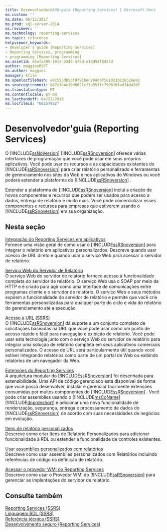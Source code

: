 ```yaml
---
title: Desenvolvedor&#39;guia (Reporting Services) | Microsoft Docs
ms.custom: ''
ms.date: 06/13/2017
ms.prod: sql-server-2014
ms.reviewer: ''
ms.technology: reporting-services
ms.topic: reference
helpviewer_keywords:
- developer's guide [Reporting Services]
- Reporting Services, programming
- programming [Reporting Services]
ms.assetid: d8afa405-1012-4349-a72d-e10d94f8453d
author: maggiesMSFT
ms.author: maggies
manager: kfile
ms.openlocfilehash: e8c555d853fd791bed29a06f561021b138526ea1
ms.sourcegitcommit: b87c384e10d6621cf3a95ffc79d6f6fad34d420f
ms.translationtype: MT
ms.contentlocale: pt-BR
ms.lasthandoff: 04/22/2019
ms.locfileid: "60157952"
---
```

# <a name="developer39s-guide-reporting-services"></a>Desenvolvedor&#39;guia (Reporting Services)
  O [!INCLUDE[ssNoVersion](../includes/ssnoversion-md.md)] [!INCLUDE[ssRSnoversion](../includes/ssrsnoversion-md.md)] oferece várias interfaces de programação que você pode usar em seus próprios aplicativos. Você pode usar os recursos e as capacidades existentes do [!INCLUDE[ssRSnoversion](../includes/ssrsnoversion-md.md)] para criar relatório personalizado e ferramentas de gerenciamento nos sites da Web e nos aplicativos do Windows ou você poderá estender a plataforma do [!INCLUDE[ssRSnoversion](../includes/ssrsnoversion-md.md)] .  
  
 Estender a plataforma do [!INCLUDE[ssRSnoversion](../includes/ssrsnoversion-md.md)] inclui a criação de novos componentes e recursos que podem ser usados para acesso a dados, entrega de relatório e muito mais. Você pode comercializar esses componentes e recursos para empresas que estiverem usando o [!INCLUDE[ssRSnoversion](../includes/ssrsnoversion-md.md)] em sua organização.  
  
## <a name="in-this-section"></a>Nesta seção  
 [Integração do Reporting Services em aplicativos](application-integration/integrating-reporting-services-into-applications.md)  
 Fornece uma visão geral de como usar o [!INCLUDE[ssRSnoversion](../includes/ssrsnoversion-md.md)] para integrar o relatório em aplicativos personalizados. Descreve quando usar acesso de URL direto e quando usar o serviço Web para acessar o servidor de relatório.  
  
 [Serviço Web do Servidor de Relatório](report-server-web-service/report-server-web-service.md)  
 O serviço Web do servidor de relatório fornece acesso à funcionalidade completa do servidor de relatório. O serviço Web usa o SOAP por meio de HTTP e é criado para agir como uma interface de comunicações entre programas cliente e o servidor de relatório. O serviço Web e seus métodos expõem a funcionalidade do servidor de relatório e permite que você crie ferramentas personalizadas para qualquer parte do ciclo e vida do relatório do gerenciamento até a execução.  
  
 [Acesso à URL &#40;SSRS&#41;](url-access-ssrs.md)  
 O [!INCLUDE[ssRSnoversion](../includes/ssrsnoversion-md.md)] dá suporte a um conjunto completo de solicitações baseadas na URL que você pode usar como um ponto de acesso rápido e fácil para navegação e exibição de relatório. Você pode usar esta tecnologia junto com o serviço Web do servidor de relatório para integrar uma solução de relatório completa em seus aplicativos comerciais personalizados. O acesso de URL será particularmente útil quando você estiver integrando relatórios como parte de um portal de Web ou exibindo relatórios de um navegador da Web.  
  
 [Extensões do Reporting Services](extensions/reporting-services-extensions.md)  
 A arquitetura modular do [!INCLUDE[ssRSnoversion](../includes/ssrsnoversion-md.md)] foi desenhada para extensibilidade. Uma API de código gerenciado está disponível de forma que você possa desenvolver, instalar e gerenciar facilmente extensões consumidas por muitos componentes do [!INCLUDE[ssRSnoversion](../includes/ssrsnoversion-md.md)] . Você pode criar assemblies usando o [!INCLUDE[msCoName](../includes/msconame-md.md)] [!INCLUDE[dnprdnshort](../includes/dnprdnshort-md.md)] e adicionar uma nova funcionalidade de renderização, segurança, entrega e processamento de dados do [!INCLUDE[ssRSnoversion](../includes/ssrsnoversion-md.md)] de acordo com suas necessidades de negócios em evolução.  
  
 [Itens de relatório personalizados](custom-report-items/custom-report-items.md)  
 Descreve como criar Itens de Relatório Personalizados para adicionar funcionalidade à RDL ou estender a funcionalidade de controles existentes.  
  
 [Usar assemblies personalizados com relatórios](custom-assemblies/using-custom-assemblies-with-reports.md)  
 Descreve como usar assemblies personalizados com Relatórios incluindo referências de código na definição de relatório.  
  
 [Acessar o provedor WMI do Reporting Services](tools/access-the-reporting-services-wmi-provider.md)  
 Descreve como usar o Provedor WMI do [!INCLUDE[ssRSnoversion](../includes/ssrsnoversion-md.md)] para gerenciar as implantações do servidor de relatório.  
  
## <a name="see-also"></a>Consulte também  
 [Reporting Services &#40;SSRS&#41;](create-deploy-and-manage-mobile-and-paginated-reports.md)   
 [Linguagem RDL &#40;SSRS&#41;](reports/report-definition-language-ssrs.md)   
 [Referência técnica &#40;SSRS&#41;](technical-reference-ssrs.md)   
 [Desenvolvimento seguro &#40;Reporting Services&#41;](extensions/secure-development/secure-development-reporting-services.md)  
  
  
